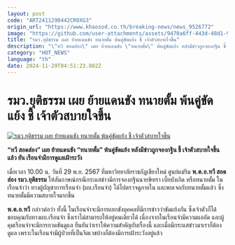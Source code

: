 ```yaml
---
layout: post
code: "ART2411290442CR0XG3"
origin_url: "https://www.khaosod.co.th/breaking-news/news_9526772"
image: "https://github.com/user-attachments/assets/9470a6ff-443d-48d1-9f8a-0f8876d56589"
title: "รมว.ยุติธรรม เผย ย้ายแดนขัง ทนายตั้ม พ้นคู่ขัดแย้ง ชี้ เจ้าตัวสบายใจขึ้น"
description: "\"ทวี สอดส่อง\" เผย ย้ายแดนขัง \"ทนายตั้ม\" พ้นคู่ขัดแย้ง หลังมีข่าวถูกจองกฐิน ชี้ เจ้าตัวสบายใจขึ้นแล้ว ยัน เรือนจำมีการดูแลเฝ้าระวัง"
category: "HOT_NEWS"
language: "th"
date: 2024-11-29T04:51:23.802Z
---
```


# รมว.ยุติธรรม เผย ย้ายแดนขัง ทนายตั้ม พ้นคู่ขัดแย้ง ชี้ เจ้าตัวสบายใจขึ้น

[![รมว.ยุติธรรม เผย ย้ายแดนขัง ทนายตั้ม พ้นคู่ขัดแย้ง ชี้ เจ้าตัวสบายใจขึ้น](https://www.khaosod.co.th/wpapp/uploads/2024/11/twtnt1.jpg "รมว.ยุติธรรม เผย ย้ายแดนขัง ทนายตั้ม พ้นคู่ขัดแย้ง ชี้ เจ้าตัวสบายใจขึ้น")](https://www.khaosod.co.th/wpapp/uploads/2024/11/twtnt1.jpg)

**“ทวี สอดส่อง” เผย ย้ายแดนขัง “ทนายตั้ม” พ้นคู่ขัดแย้ง หลังมีข่าวถูกจองกฐิน ชี้ เจ้าตัวสบายใจขึ้นแล้ว ยัน เรือนจำมีการดูแลเฝ้าระวัง**

เมื่อเวลา 10.00 น. วันที่ 29 พ.ย. 2567 ที่มหาวิทยาลัยราชภัฏเชียงใหม่ ศูนย์แม่ริม **พ.ต.อ.ทวี สอดส่อง รมว.ยุติธรรม** ให้สัมภาษณ์กรณีกระแสข่าวมีการจองกฐินนายษิทรา เบี้ยบังเกิด หรือทนายตั้ม ในเรือนจำว่า ทางผู้บัญชาการเรือนจำ (ผบ.เรือนจำ) ได้ไปตรวจดูภายใน และพบเจอกับทนายตั้มแล้ว ซึ่งทนายตั้มมีความสบายใจมากขึ้น

**พ.ต.อ.ทวี** กล่าวต่อว่า ทั้งนี้ ในเรือนจำจะมีการแยกขังบุคคลที่มีการข่าวว่าขัดแย้งกัน ซึ่งเจ้าตัวก็ได้ขอบคุณกับทางผบ.เรือนจำ ซึ่งเราไม่สามารถให้อยู่คนเดียวได้ เนื่องจากในเรือนจำมีความแออัด และผู้คุมเรือนจำจะมีการกวดขันดูแล ยืนยันว่าเราให้ความสำคัญกับเรื่องนี้ และเมื่อมีกระแสข่าวมาเราก็ต้องดูแล เพราะในเรือนจำมีผู้ป่วยที่เป็นจิตเวชบ้างก็ต้องมีการเฝ้าระวังอยู่แล้ว